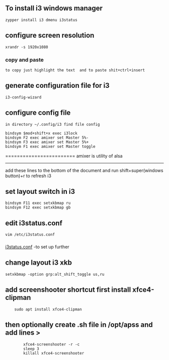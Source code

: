 ## To install i3 windows manager

    zypper install i3 dmenu i3status

## configure screen resolution

    xrandr -s 1920x1080

### copy and paste

    to copy just highlight the text  and to paste shit+ctrl+insert

## generate configuration file for i3

    i3-config-wizard

## configure config file

    in directory ~/.config/i3 find file config

    bindsym $mod+shift+x exec i3lock
    bindsym F2 exec amixer set Master 5%-
    bindsym F3 exec amixer set Master 5%+
    bindsym F1 exec amixer set Master toggle

========================
amixer is utility of alsa

---

add these lines to the bottom of the document
and run shift+super(windows button)+r to refresh i3

## set layout switch in i3

    bindsym F11 exec setxkbmap ru
    bindsym F12 exec setxkbmap gb

## edit i3status.conf

    vim /etc/i3status.conf

###

[i3status.conf](https://i3wm.org/i3status/manpage.html) -to set up further

## change layout i3 xkb

    setxkbmap -option grp:alt_shift_toggle us,ru

## add screenshooter shortcut first install xfce4-clipman

        sudo apt install xfce4-clipman

## then optionally create .sh file in /opt/apss and add lines >

            xfce4-screenshooter -r -c
            sleep 3
            killall xfce4-screenshooter
